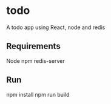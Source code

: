 # todo
A todo app using React, node and redis

## Requirements

Node
npm
redis-server

## Run
npm install
npm run build